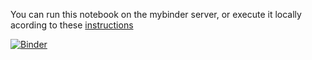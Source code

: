 You can run this notebook on the mybinder server, or execute it locally acording to these [instructions](../../README.md)

[![Binder](https://mybinder.org/badge_logo.svg)](https://mybinder.org/v2/gh/statisticalbiotechnology/cb2030/master?filepath=nb%2Flinear%2FKNAP2.ipynb)
